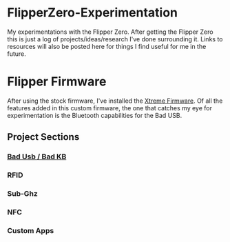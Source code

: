 # FlipperZero-Experimentation
My experimentations with the Flipper Zero. After getting the Flipper Zero this is just a log of projects/ideas/research I've done surrounding it.
Links to resources will also be posted here for things I find useful for me in the future.

# Flipper Firmware
After using the stock firmware, I've installed the [Xtreme Firmware](https://github.com/Flipper-XFW/Xtreme-Firmware). Of all the features added in this custom firmware, the one that catches my eye for experimentation is the Bluetooth capabilities for the Bad USB.

## Project Sections

### [Bad Usb / Bad KB](https://github.com/shadyenapp/FlipperZero-Experimentation/blob/main/BadUsb/README.md)

### RFID

### Sub-Ghz

### NFC

### Custom Apps
